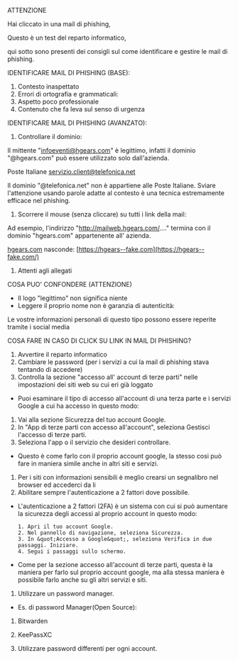 ATTENZIONE

Hai cliccato in una mail di phishing,

Questo è un test del reparto informatico,

qui sotto sono presenti dei consigli sul come identificare e gestire le mail di phishing.

IDENTIFICARE MAIL DI PHISHING (BASE):

1. Contesto inaspettato
2. Errori di ortografia e grammaticali:
3. Aspetto poco professionale
4. Contenuto che fa leva sul senso di urgenza

IDENTIFICARE MAIL DI PHISHING (AVANZATO):

1. Controllare il dominio:

Il mittente &quot;infoeventi@hgears.com&quot; è legittimo, infatti il dominio &quot;@hgears.com&quot; può essere utilizzato solo dall&#39;azienda.

Poste Italiane [servizio.client@telefonica.net](mailto:servizio.client@telefonica.net)

Il dominio &quot;@telefonica.net&quot; non è appartiene alle Poste Italiane. Sviare l&#39;attenzione usando parole adatte al contesto è una tecnica estremamente efficace nel phishing.

1. Scorrere il mouse (senza cliccare) su tutti i link della mail:

Ad esempio, l&#39;indirizzo &quot;http://mailweb.hgears.com/....&quot; termina con il dominio &quot;hgears.com&quot; appartenente all&#39; azienda.

[hgears.com](https://hgears--fake.com/) nasconde: [https://hgears--fake.com](https://hgears--fake.com/)

1. Attenti agli allegati

COSA PUO&#39; CONFONDERE (ATTENZIONE)

- Il logo &quot;legittimo&quot; non significa niente
- Leggere il proprio nome non è garanzia di autenticità:

Le vostre informazioni personali di questo tipo possono essere reperite tramite i social media

COSA FARE IN CASO DI CLICK SU LINK IN MAIL DI PHISHING?

1. Avvertire il reparto informatico
2. Cambiare le password (per i servizi a cui la mail di phishing stava tentando di accedere)
3. Controlla la sezione &quot;accesso all&#39; account di terze parti&quot; nelle impostazioni dei siti web su cui eri già loggato

- Puoi esaminare il tipo di accesso all&#39;account di una terza parte e i servizi Google a cui ha accesso in questo modo:

1. Vai alla sezione Sicurezza del tuo account Google.
2. In &quot;App di terze parti con accesso all&#39;account&quot;, seleziona Gestisci l&#39;accesso di terze parti.
3. Seleziona l&#39;app o il servizio che desideri controllare.

- Questo è come farlo con il proprio account google, la stesso cosi può fare in maniera simile anche in altri siti e servizi.

1. Per i siti con informazioni sensibili è meglio crearsi un segnalibro nel browser ed accederci da li
2. Abilitare sempre l&#39;autenticazione a 2 fattori dove possibile.

- L&#39;autenticazione a 2 fattori (2FA) è un sistema con cui si può aumentare la sicurezza degli accessi al proprio account in questo modo:

      1. Apri il tuo account Google.
      2. Nel pannello di navigazione, seleziona Sicurezza.
      3. In &quot;Accesso a Google&quot;, seleziona Verifica in due passaggi. Iniziare.
      4. Segui i passaggi sullo schermo.

- Come per la sezione accesso all&#39;account di terze parti, questa è la maniera per farlo sul proprio account google, ma alla stessa maniera è possibile farlo anche su gli altri servizi e siti.

1. Utilizzare un password manager.

- Es. di password Manager(Open Source):

1. Bitwarden
2. KeePassXC

1. Utilizzare password differenti per ogni account.
